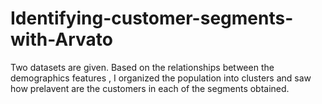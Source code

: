 # Identifying-customer-segments-with-Arvato


Two datasets are given. Based on the relationships between the demographics features , I organized the population into clusters and saw how prelavent are the customers in each of the segments obtained.
